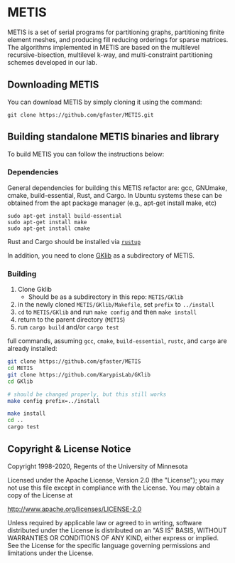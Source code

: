 # METIS 

METIS is a set of serial programs for partitioning graphs, partitioning finite element meshes, 
and producing fill reducing orderings for sparse matrices. The algorithms implemented in 
METIS are based on the multilevel recursive-bisection, multilevel k-way, and multi-constraint 
partitioning schemes developed in our lab.

##  Downloading METIS

You can download METIS by simply cloning it using the command:
```
git clone https://github.com/gfaster/METIS.git
```

## Building standalone METIS binaries and library

To build METIS you can follow the instructions below:

### Dependencies

General dependencies for building this METIS refactor are: gcc, GNUmake, cmake, build-essential, Rust, and Cargo. 
In Ubuntu systems these can be obtained from the apt package manager (e.g., apt-get install make, etc) 

```
sudo apt-get install build-essential
sudo apt-get install make
sudo apt-get install cmake
```

Rust and Cargo should be installed via [`rustup`](https://rustup.rs/)

In addition, you need to clone [GKlib](https://github.com/KarypisLab/GKlib) as a subdirectory of METIS.

### Building

1. Clone Gklib
    - Should be as a subdirectory in this repo: `METIS/GKlib`
2. in the newly cloned `METIS/GKlib/Makefile`, set `prefix` to `../install`
3. `cd` to `METIS/GKlib` and run `make config` and then `make install`
4. return to the parent directory (`METIS`)
5. run `cargo build` and/or `cargo test`

full commands, assuming `gcc`, `cmake`, `build-essential`, `rustc`, and `cargo` are already installed:
```sh
git clone https://github.com/gfaster/METIS
cd METIS
git clone https://github.com/KarypisLab/GKlib
cd GKlib

# should be changed properly, but this still works
make config prefix=../install 

make install
cd ..
cargo test

```


## Copyright & License Notice
Copyright 1998-2020, Regents of the University of Minnesota

Licensed under the Apache License, Version 2.0 (the "License"); you may not use this file except in compliance with the License. You may obtain a copy of the License at

http://www.apache.org/licenses/LICENSE-2.0

Unless required by applicable law or agreed to in writing, software distributed under the License is distributed on an "AS IS" BASIS, WITHOUT WARRANTIES OR CONDITIONS OF ANY KIND, either express or implied. See the License for the specific language governing permissions and limitations under the License.

